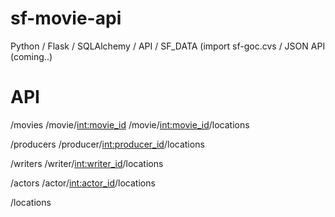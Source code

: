 sf-movie-api
============

Python / Flask / SQLAlchemy / API / SF_DATA (import sf-goc.cvs / JSON API (coming..)


API
============

/movies
/movie/<int:movie_id>
/movie/<int:movie_id>/locations

/producers
/producer/<int:producer_id>/locations

/writers
/writer/<int:writer_id>/locations

/actors
/actor/<int:actor_id>/locations

/locations